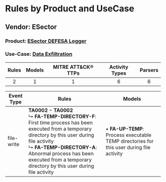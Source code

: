 Rules by Product and UseCase
============================
Vendor: ESector
---------------
### Product: [ESector DEFESA Logger](../ds_esector_esector_defesa_logger.md)
### Use-Case: [Data Exfiltration](../../../../UseCases/uc_data_exfiltration.md)

| Rules | Models | MITRE ATT&CK® TTPs | Activity Types | Parsers |
|:-----:|:------:|:------------------:|:--------------:|:-------:|
|   2   |   1    |         1          |       6        |    6    |

| Event Type | Rules    | Models    |
| ---------- | ---- | ---- |
| file-write | <b>TA0002 - TA0002</b><br> ↳ <b>FA-TEMP-DIRECTORY-F</b>: First time process has been executed from a temporary directory by this user during file activity<br> ↳ <b>FA-TEMP-DIRECTORY-A</b>: Abnormal process has been executed from a temporary directory by this user during file activity |  • <b>FA-UP-TEMP</b>: Process executable TEMP directories for this user during file activity |